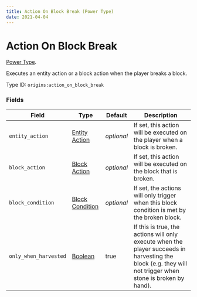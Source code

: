 ```yaml
---
title: Action On Block Break (Power Type)
date: 2021-04-04
---
```

# Action On Block Break

[Power Type](../power_types.md).

Executes an entity action or a block action when the player breaks a block.

Type ID: `origins:action_on_block_break`

### Fields

Field  | Type | Default | Description
-------|------|---------|-------------
`entity_action` | [Entity Action](../entity_actions.md) | _optional_ | If set, this action will be executed on the player when a block is broken.
`block_action` | [Block Action](../block_actions.md) | _optional_ | If set, this action will be executed on the block that is broken.
`block_condition` | [Block Condition](../block_conditions.md) | _optional_ | If set, the actions will only trigger when this block condition is met by the broken block.
`only_when_harvested` | [Boolean](../data_types/boolean.md) | true | If this is true, the actions will only execute when the player succeeds in harvesting the block (e.g. they will not trigger when stone is broken by hand).

